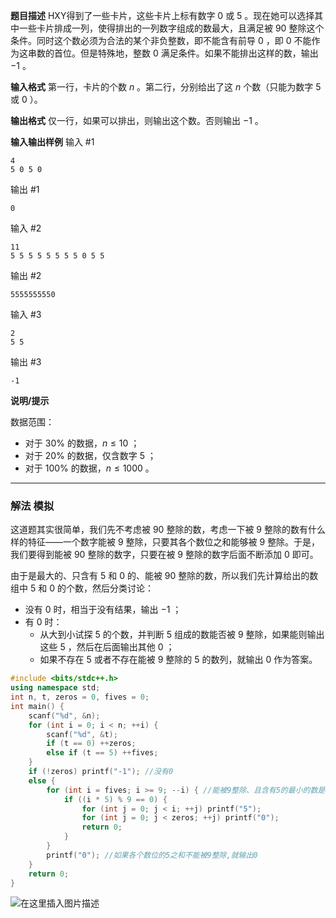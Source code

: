 **题目描述**
HXY得到了一些卡片，这些卡片上标有数字 $0$ 或 $5$ 。现在她可以选择其中一些卡片排成一列，使得排出的一列数字组成的数最大，且满足被 $90$ 整除这个条件。同时这个数必须为合法的某个非负整数，即不能含有前导 $0$ ，即 $0$ 不能作为这串数的首位。但是特殊地，整数 $0$ 满足条件。如果不能排出这样的数，输出 $-1$ 。

**输入格式** 
第一行，卡片的个数 $n$ 。第二行，分别给出了这 $n$ 个数（只能为数字 $5$ 或 $0$ ）。

**输出格式** 
仅一行，如果可以排出，则输出这个数。否则输出 $-1$ 。

**输入输出样例**
输入 #1 
```clike
4
5 0 5 0
```
输出 #1
```clike
0
```

输入 #2

```clike
11
5 5 5 5 5 5 5 5 0 5 5
```

输出 #2

```clike
5555555550
```

输入 #3

```clike
2
5 5
```

输出 #3

```clike
-1
```

**说明/提示**

数据范围：
- 对于 $30\%$ 的数据，$n\le 10$ ；
- 对于 $20\%$ 的数据，仅含数字 $5$ ；
- 对于 $100\%$ 的数据，$n\le 1000$ 。

---
### 解法 模拟
这道题其实很简单，我们先不考虑被 $90$ 整除的数，考虑一下被 $9$ 整除的数有什么样的特征——一个数字能被 $9$ 整除，只要其各个数位之和能够被 $9$ 整除。于是，我们要得到能被 $90$ 整除的数字，只要在被 $9$ 整除的数字后面不断添加 $0$ 即可。

由于是最大的、只含有 $5$ 和 $0$ 的、能被 $90$ 整除的数，所以我们先计算给出的数组中 $5$ 和 $0$ 的个数，然后分类讨论：
- 没有 $0$ 时，相当于没有结果，输出 $-1$ ；
- 有 $0$ 时：
	- 从大到小试探 $5$ 的个数，并判断 $5$ 组成的数能否被 $9$ 整除，如果能则输出这些 $5$ ，然后在后面输出其他 $0$ ；
	- 如果不存在 $5$ 或者不存在能被 $9$ 整除的 $5$ 的数列，就输出 $0$ 作为答案。
```cpp
#include <bits/stdc++.h>
using namespace std;
int n, t, zeros = 0, fives = 0;
int main() {
	scanf("%d", &n);
	for (int i = 0; i < n; ++i) {
		scanf("%d", &t);
		if (t == 0) ++zeros;
		else if (t == 5) ++fives;
	}
	if (!zeros) printf("-1"); //没有0
	else { 
		for (int i = fives; i >= 9; --i) { //能被9整除、且含有5的最小的数是45 
			if ((i * 5) % 9 == 0) {
				for (int j = 0; j < i; ++j) printf("5");
				for (int j = 0; j < zeros; ++j) printf("0");
				return 0;
			}
		}
		printf("0"); //如果各个数位的5之和不能被9整除,就输出0
	} 
	return 0;
}
```
![在这里插入图片描述](https://img-blog.csdnimg.cn/2021050420004448.png?x-oss-process=image/watermark,type_ZmFuZ3poZW5naGVpdGk,shadow_10,text_aHR0cHM6Ly9ibG9nLmNzZG4ubmV0L215UmVhbGl6YXRpb24=,size_16,color_FFFFFF,t_70)

